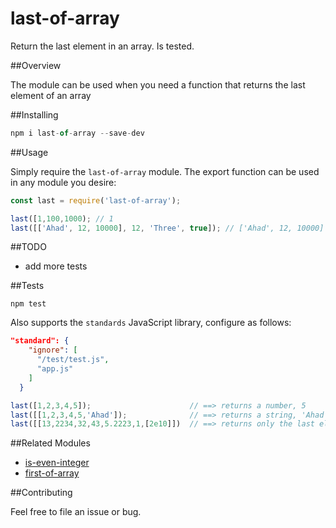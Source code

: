 # last-of-array
Return the last element in an array. Is tested.

##Overview

The module can be used when you need a function that returns the last element of an array

##Installing 

```javascript
npm i last-of-array --save-dev
```

##Usage

Simply require the `last-of-array` module. The export function can be used in any module you desire:

```javascript
const last = require('last-of-array');

last([1,100,1000); // 1
last([['Ahad', 12, 10000], 12, 'Three', true]); // ['Ahad', 12, 10000]

```

##TODO

* add more tests

##Tests

`npm test`

Also supports the `standards` JavaScript library, configure as follows:

```JSON
"standard": {
    "ignore": [
      "/test/test.js",
      "app.js"
    ]
  }
```

```javascript
last([1,2,3,4,5]);                      // ==> returns a number, 5
last([[1,2,3,4,5,'Ahad']);              // ==> returns a string, 'Ahad'
last([[13,2234,32,43,5.2223,1,[2e10]])  // ==> returns only the last element, an array: 2e10
```

##Related Modules

* [is-even-integer](https://github.com/ahadb/is-even-integer)
* [first-of-array](https://github.com/ahadb/first-of-array)

##Contributing

Feel free to file an issue or bug.

